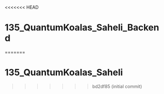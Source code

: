<<<<<<< HEAD
# 135_QuantumKoalas_Saheli_Backend
=======
# 135_QuantumKoalas_Saheli
>>>>>>> bd2df85 (initial commit)
